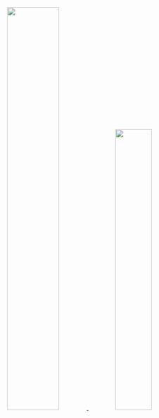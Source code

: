 <div align="center">
  
 
  
  
  
  <a href="https://github.com/J-NSC">
  <img width="48.5%" src="https://github-readme-stats.vercel.app/api?username=J-NSC&show_icons=true&theme=cobalt&include_all_commits=true&count_private=true"/>
  <img width="40.5%" src="https://github-readme-stats.vercel.app/api/top-langs/?username=J-NSC&layout=compact&langs_count=7&theme=cobalt">
 
   
##
    
